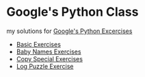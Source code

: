 # Google's Python Class
my solutions for [Google's Python Excercises](https://developers.google.com/edu/python/)



* [Basic Exercises][1]
* [Baby Names Exercises][2]
* [Copy Special Exercises][3]
* [Log Puzzle Exercise][4]

[1]: https://developers.google.com/edu/python/exercises/basic
[2]: https://developers.google.com/edu/python/exercises/baby-names
[3]: https://developers.google.com/edu/python/exercises/copy-special
[4]: https://developers.google.com/edu/python/exercises/log-puzzle
